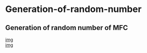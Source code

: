 # Generation-of-random-number
## Generation of random number of MFC<br>
[img](https://github.com/sjm1992st/Generation-of-random-number/blob/master/rand2.PNG)<br>
[img](https://github.com/sjm1992st/Generation-of-random-number/blob/master/rand1.PNG)<br>
